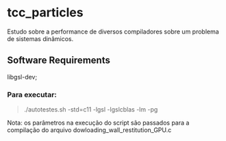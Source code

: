 # tcc_particles
Estudo sobre a performance de diversos compiladores sobre um problema de sistemas dinâmicos.

## Software Requirements
libgsl-dev;

### Para executar:

> ./autotestes.sh -std=c11 -lgsl -lgslcblas -lm -pg

Nota: os parâmetros na execução do script são passados para a compilação do arquivo dowloading_wall_restitution_GPU.c
